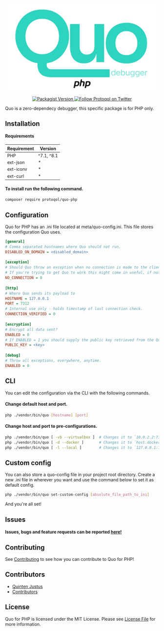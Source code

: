 ![Quo for php](assets/quo-logo.jpg)

<p align="center">
    <a href="https://packagist.org/packages/protoqol/quo-php">	
       <img alt="Packagist Version" src="https://img.shields.io/packagist/v/protoqol/quo-php.svg">
    </a>
    <a href="https://twitter.com/intent/follow?screen_name=Protoqol_XYZ">
        <img src="https://img.shields.io/twitter/follow/Protoqol_XYZ.svg?label=%40Protoqol_XYZ&style=social"
            alt="Follow Protoqol on Twitter">
    </a>
</p>

Quo is a zero-dependecy debugger, this specific package is for PHP only.

## Installation

#### Requirements

| Requirement | Version    |
|-------------|------------|
| PHP         | ^7.1, ^8.1 |
| ext-json    | *          |
| ext-iconv   | *          |
| ext-curl    | *          |

#### To install run the following command.

```bash
composer require protoqol/quo-php
```

## Configuration

Quo for PHP has an .ini file located at meta/quo-config.ini. This file stores the configuration Quo uses.

```ini
[general]
# Comma separated hostnames where Quo should not run.
DISABLED_ON_DOMAIN = <disabled_domain>

[exception]
# Should Quo throw an exception when no connection is made to the client?
# If you're trying to get Quo to work this might come in useful, if not, keep it off.
NO_CONNECTION = 0

[http]
# Where Quo sends its payload to
HOSTNAME = 127.0.0.1
PORT = 7312
# Internal use only - holds timestamp of last connection check.
CONNECTION_VERIFIED = 0

[encryption]
# Encrypt all data sent?
ENABLED = 0
# If ENABLED = 1 you should supply the public key retrieved from the Quo client here.
PUBLIC_KEY = <key>

[debug]
# Throw all exceptions, everywhere, anytime.
ENABLED = 0
```

## CLI

You can edit the configuration via the CLI with the following commands.

#### Change default host and port.

```bash
php ./vendor/bin/quo [hostname] [port]
```

#### Change host and port to pre-configurations.

```bash
php ./vendor/bin/quo [ -vb --virtualbox ]  # Changes it to `10.0.2.2:7312`
php ./vendor/bin/quo [ -d --docker ]       # Changes it to `host.docker.internal:7312`
php ./vendor/bin/quo [ -l --local ]        # Changes it to `127.0.0.1:7312`
```

## Custom config

You can also store a quo-config file in your project root directory.
Create a new .ini file in wherever you want and use the command below to set it as default config.

```bash
php ./vendor/bin/quo set-custom-config [absolute_file_path_to_ini]
```

And you're all set!

## Issues

#### Issues, bugs and feature requests can be reported [here!](https://github.com/Protoqol/quo-php/issues/new/choose)

## Contributing

See [Contributing](CONTRIBUTING.md) to see how you can contribute to Quo for PHP!

## Contributors

- [Quinten Justus](https://github.com/QuintenJustus)
- [Contributors](https://github.com/Protoqol/quo-php/graphs/contributors)

## License

Quo for PHP is licensed under the MIT License. Please see [License File](LICENSE) for more information.
